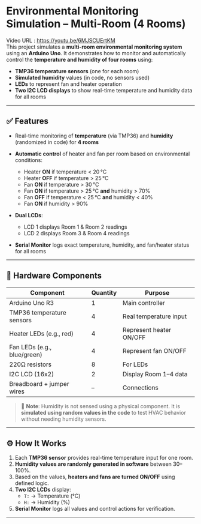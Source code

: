 # Environmental Monitoring Simulation – Multi-Room (4 Rooms)

Video URL : https://youtu.be/6MJSCUErtKM
<br>This project simulates a **multi-room environmental monitoring system** using an **Arduino Uno**. It demonstrates how to monitor and automatically control the **temperature and humidity of four rooms** using:

- **TMP36 temperature sensors** (one for each room)
- **Simulated humidity** values (in code, no sensors used)
- **LEDs** to represent fan and heater operation
- **Two I2C LCD displays** to show real-time temperature and humidity data for all rooms

---

## ✅ Features

- Real-time monitoring of **temperature** (via TMP36) and **humidity** (randomized in code) for **4 rooms**
- **Automatic control** of heater and fan per room based on environmental conditions:

  - Heater **ON** if temperature < 20 °C  
  - Heater **OFF** if temperature > 25 °C  
  - Fan **ON** if temperature > 30 °C  
  - Fan **ON** if temperature > 25 °C **and** humidity > 70%  
  - Fan **OFF** if temperature < 25 °C **and** humidity < 40%  
  - Fan **ON** if humidity > 90%

- **Dual LCDs**:
  - LCD 1 displays Room 1 & Room 2 readings
  - LCD 2 displays Room 3 & Room 4 readings
- **Serial Monitor** logs exact temperature, humidity, and fan/heater status for all rooms

---

## 🧩 Hardware Components

| Component                    | Quantity | Purpose                      |
|-----------------------------|----------|------------------------------|
| Arduino Uno R3              | 1        | Main controller              |
| TMP36 temperature sensors   | 4        | Real temperature input       |
| Heater LEDs (e.g., red)     | 4        | Represent heater ON/OFF      |
| Fan LEDs (e.g., blue/green) | 4        | Represent fan ON/OFF         |
| 220Ω resistors              | 8        | For LEDs                     |
| I2C LCD (16x2)              | 2        | Display Room 1–4 data        |
| Breadboard + jumper wires   | –        | Connections                  |

> 🔧 **Note**: Humidity is not sensed using a physical component. It is **simulated using random values in the code** to test HVAC behavior without needing humidity sensors.

---

## ⚙️ How It Works

1. Each **TMP36 sensor** provides real-time temperature input for one room.
2. **Humidity values are randomly generated in software** between 30–100%.
3. Based on the values, **heaters and fans are turned ON/OFF** using defined logic.
4. **Two I2C LCDs** display:
   - `T:` → Temperature (°C)
   - `H:` → Humidity (%)
5. **Serial Monitor** logs all values and control actions for verification.

---

